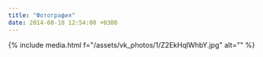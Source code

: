 ```yaml
---
title: "Фотография"
date: 2014-08-18 12:54:00 +0300
---
```



{% include media.html f="/assets/vk_photos/1/Z2EkHqlWhbY.jpg" alt="" %}
